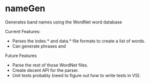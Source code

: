 nameGen
=======

Generates band names using the WordNet word database

Current Features:
* Parses the index.* and data.* file formats to create a list of words.
* Can generate phrases <adjective> <noun> and <adverb> <verb>

Future Features
* Parse the rest of those WordNet files.
* Create decent API for the parser.
* Unit tests probably (need to figure out how to write tests in VS).
